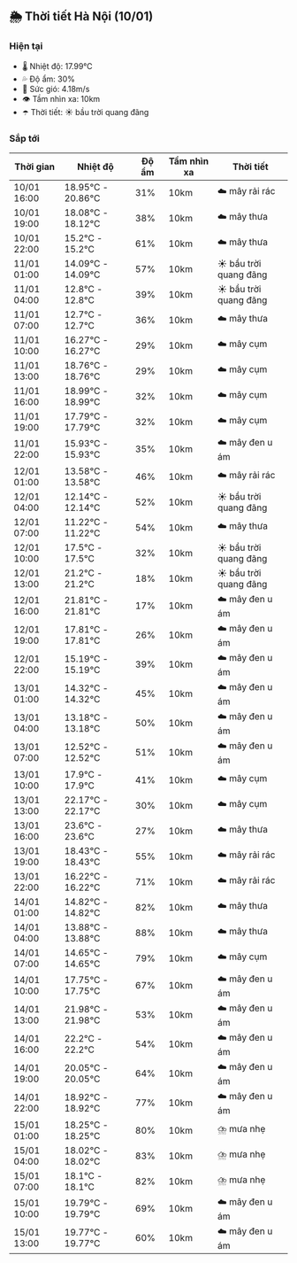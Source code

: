 ## 🌦️ Thời tiết Hà Nội (10/01)

### Hiện tại

- 🌡️ Nhiệt độ: 17.99℃
- 💦 Độ ẩm: 30%
- 💨 Sức gió: 4.18m/s
- 👁️ Tầm nhìn xa: 10km
- ☂️ Thời tiết: ☀️ bầu trời quang đãng

### Sắp tới

| Thời gian | Nhiệt độ | Độ ẩm | Tầm nhìn xa | Thời tiết |
| --- | --- | --- | --- | --- |
| 10/01 16:00 | 18.95℃ - 20.86℃ | 31% | 10km | ☁️ mây rải rác |
| 10/01 19:00 | 18.08℃ - 18.12℃ | 38% | 10km | ☁️ mây thưa |
| 10/01 22:00 | 15.2℃ - 15.2℃ | 61% | 10km | ☁️ mây thưa |
| 11/01 01:00 | 14.09℃ - 14.09℃ | 57% | 10km | ☀️ bầu trời quang đãng |
| 11/01 04:00 | 12.8℃ - 12.8℃ | 39% | 10km | ☀️ bầu trời quang đãng |
| 11/01 07:00 | 12.7℃ - 12.7℃ | 36% | 10km | ☁️ mây thưa |
| 11/01 10:00 | 16.27℃ - 16.27℃ | 29% | 10km | ☁️ mây cụm |
| 11/01 13:00 | 18.76℃ - 18.76℃ | 29% | 10km | ☁️ mây cụm |
| 11/01 16:00 | 18.99℃ - 18.99℃ | 32% | 10km | ☁️ mây cụm |
| 11/01 19:00 | 17.79℃ - 17.79℃ | 32% | 10km | ☁️ mây cụm |
| 11/01 22:00 | 15.93℃ - 15.93℃ | 35% | 10km | ☁️ mây đen u ám |
| 12/01 01:00 | 13.58℃ - 13.58℃ | 46% | 10km | ☁️ mây rải rác |
| 12/01 04:00 | 12.14℃ - 12.14℃ | 52% | 10km | ☀️ bầu trời quang đãng |
| 12/01 07:00 | 11.22℃ - 11.22℃ | 54% | 10km | ☁️ mây thưa |
| 12/01 10:00 | 17.5℃ - 17.5℃ | 32% | 10km | ☀️ bầu trời quang đãng |
| 12/01 13:00 | 21.2℃ - 21.2℃ | 18% | 10km | ☀️ bầu trời quang đãng |
| 12/01 16:00 | 21.81℃ - 21.81℃ | 17% | 10km | ☁️ mây đen u ám |
| 12/01 19:00 | 17.81℃ - 17.81℃ | 26% | 10km | ☁️ mây đen u ám |
| 12/01 22:00 | 15.19℃ - 15.19℃ | 39% | 10km | ☁️ mây đen u ám |
| 13/01 01:00 | 14.32℃ - 14.32℃ | 45% | 10km | ☁️ mây đen u ám |
| 13/01 04:00 | 13.18℃ - 13.18℃ | 50% | 10km | ☁️ mây đen u ám |
| 13/01 07:00 | 12.52℃ - 12.52℃ | 51% | 10km | ☁️ mây đen u ám |
| 13/01 10:00 | 17.9℃ - 17.9℃ | 41% | 10km | ☁️ mây cụm |
| 13/01 13:00 | 22.17℃ - 22.17℃ | 30% | 10km | ☁️ mây cụm |
| 13/01 16:00 | 23.6℃ - 23.6℃ | 27% | 10km | ☁️ mây thưa |
| 13/01 19:00 | 18.43℃ - 18.43℃ | 55% | 10km | ☁️ mây rải rác |
| 13/01 22:00 | 16.22℃ - 16.22℃ | 71% | 10km | ☁️ mây rải rác |
| 14/01 01:00 | 14.82℃ - 14.82℃ | 82% | 10km | ☁️ mây thưa |
| 14/01 04:00 | 13.88℃ - 13.88℃ | 88% | 10km | ☁️ mây thưa |
| 14/01 07:00 | 14.65℃ - 14.65℃ | 79% | 10km | ☁️ mây cụm |
| 14/01 10:00 | 17.75℃ - 17.75℃ | 67% | 10km | ☁️ mây đen u ám |
| 14/01 13:00 | 21.98℃ - 21.98℃ | 53% | 10km | ☁️ mây đen u ám |
| 14/01 16:00 | 22.2℃ - 22.2℃ | 54% | 10km | ☁️ mây đen u ám |
| 14/01 19:00 | 20.05℃ - 20.05℃ | 64% | 10km | ☁️ mây đen u ám |
| 14/01 22:00 | 18.92℃ - 18.92℃ | 77% | 10km | ☁️ mây đen u ám |
| 15/01 01:00 | 18.25℃ - 18.25℃ | 80% | 10km | ⛈️ mưa nhẹ |
| 15/01 04:00 | 18.02℃ - 18.02℃ | 83% | 10km | ⛈️ mưa nhẹ |
| 15/01 07:00 | 18.1℃ - 18.1℃ | 82% | 10km | ⛈️ mưa nhẹ |
| 15/01 10:00 | 19.79℃ - 19.79℃ | 69% | 10km | ☁️ mây đen u ám |
| 15/01 13:00 | 19.77℃ - 19.77℃ | 60% | 10km | ☁️ mây đen u ám |

